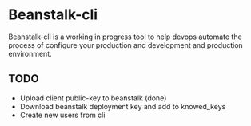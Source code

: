 # Beanstalk-cli

Beanstalk-cli is a working in progress tool to help devops automate the process of configure your production and development and production environment.

## TODO
* Upload client public-key to beanstalk (done)
* Download beanstalk deployment key and add to knowed_keys
* Create new users from cli

